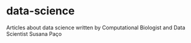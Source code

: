 # data-science
Articles about data science written by Computational Biologist and Data Scientist Susana Paço
